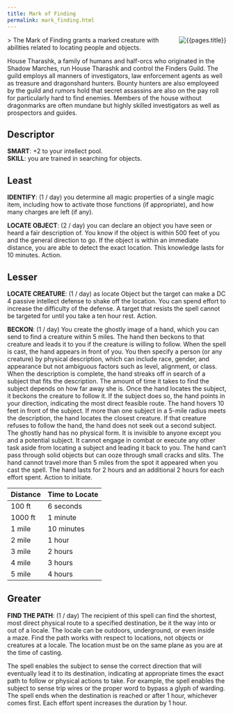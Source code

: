 ```yaml
---
title: Mark of Finding
permalink: mark_finding.html
---
```

<img src="images/dragonmarks/{{page.title}}.jpg" alt='{{pages.title}}' style="float:right">
> The Mark of Finding grants a marked creature with abilities related to locating people and objects.

House Tharashk, a family of humans and half-orcs who originated in the Shadow Marches, run House Tharashk and control the Finders Guild. The guild employs all manners of investigators, law enforcement agents as well as treasure and dragonshard hunters. Bounty hunters are also employeed by the guild and rumors hold that secret assassins are also on the pay roll for particularly hard to find enemies. Members of the house without dragonmarks are often mundane but highly skilled investigators as well as prospectors and guides.

## Descriptor
**SMART**: +2 to your intellect pool.  
**SKILL**: you are trained in searching for objects.

## Least
**IDENTIFY**: (1 / day) you determine all magic properties of a single magic item, including how to activate those functions (if appropriate), and how many charges are left (if any).

**LOCATE OBJECT**: (2 / day) you can declare an object you have seen or heard a fair description of. You know if the object is within 500 feet of you and the general direction to go. If the object is within an immediate distance, you are able to detect the exact location. This knowledge lasts for 10 minutes. Action.

## Lesser
**LOCATE CREATURE**: (1 / day) as locate Object but the target can make a DC 4 passive intellect defense to shake off the location. You can spend effort to increase the difficulty of the defense. A target that resists the spell cannot be targeted for until you take a ten hour rest. Action. 

**BECKON**: (1 / day) You create the ghostly image of a hand, which you can send to find a creature within 5 miles. The hand then beckons to that creature and leads it to you if the creature is willing to follow. When the spell is cast, the hand appears in front of you. You then specify a person (or any creature) by physical description, which can include race, gender, and appearance but not ambiguous factors such as level, alignment, or class. When the description is complete, the hand streaks off in search of a subject that fits the description. The amount of time it takes to find the subject depends on how far away she is. Once the hand locates the subject, it beckons the creature to follow it. If the subject does so, the hand points in your direction, indicating the most direct feasible route. The hand hovers 10 feet in front of the subject. If more than one subject in a 5-mile radius meets the description, the hand locates the closest creature. If that creature refuses to follow the hand, the hand does not seek out a second subject. The ghostly hand has no physical form. It is invisible to anyone except you and a potential subject. It cannot engage in combat or execute any other task aside from locating a subject and leading it back to you. The hand can’t pass through solid objects but can ooze through small cracks and slits. The hand cannot travel more than 5 miles from the spot it appeared when you cast the spell. The hand lasts for 2 hours and an additional 2 hours for each effort spent. Action to initiate.

Distance | Time to Locate
---------|----------
 100 ft | 6 seconds 
 1000 ft | 1 minute
 1 mile | 10 minutes 
 2 mile | 1 hour 
 3 mile | 2 hours 
 4 mile | 3 hours
 5 mile | 4 hours

## Greater
**FIND THE PATH**: (1 / day) The recipient of this spell can find the shortest, most direct physical route to a specified destination, be it the way into or out of a locale. The locale can be outdoors, underground, or even inside a maze. Find the path works with respect to locations, not objects or creatures at a locale. The location must be on the same plane as you are at the time of casting. 

The spell enables the subject to sense the correct direction that will eventually lead it to its destination, indicating at appropriate times the exact path to follow or physical actions to take. For example, the spell enables the subject to sense trip wires or the proper word to bypass a glyph of warding. The spell ends when the destination is reached or after 1 hour, whichever comes first. Each effort spent increases the duration by 1 hour.